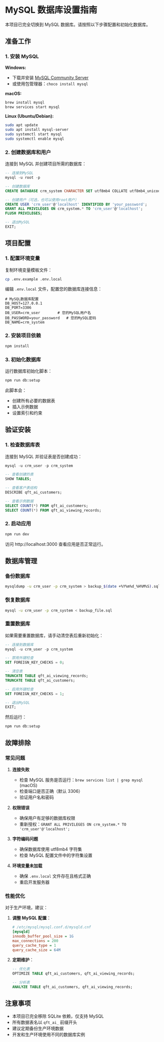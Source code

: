 # MySQL 数据库设置指南

本项目已完全切换到 MySQL 数据库。请按照以下步骤配置和初始化数据库。

## 准备工作

### 1. 安装 MySQL

**Windows:**

- 下载并安装 [MySQL Community Server](https://dev.mysql.com/downloads/mysql/)
- 或使用包管理器：`choco install mysql`

**macOS:**

```bash
brew install mysql
brew services start mysql
```

**Linux (Ubuntu/Debian):**

```bash
sudo apt update
sudo apt install mysql-server
sudo systemctl start mysql
sudo systemctl enable mysql
```

### 2. 创建数据库和用户

连接到 MySQL 并创建项目所需的数据库：

```sql
-- 连接到MySQL
mysql -u root -p

-- 创建数据库
CREATE DATABASE crm_system CHARACTER SET utf8mb4 COLLATE utf8mb4_unicode_ci;

-- 创建用户（可选，也可以使用root用户）
CREATE USER 'crm_user'@'localhost' IDENTIFIED BY 'your_password';
GRANT ALL PRIVILEGES ON crm_system.* TO 'crm_user'@'localhost';
FLUSH PRIVILEGES;

-- 退出MySQL
EXIT;
```

## 项目配置

### 1. 配置环境变量

复制环境变量模板文件：

```bash
cp .env.example .env.local
```

编辑 `.env.local` 文件，配置您的数据库连接信息：

```env
# MySQL数据库配置
DB_HOST=127.0.0.1
DB_PORT=3306
DB_USER=crm_user        # 您的MySQL用户名
DB_PASSWORD=your_password   # 您的MySQL密码
DB_NAME=crm_system
```

### 2. 安装项目依赖

```bash
npm install
```

### 3. 初始化数据库

运行数据库初始化脚本：

```bash
npm run db:setup
```

此脚本会：

- 创建所有必要的数据表
- 插入示例数据
- 设置索引和约束

## 验证安装

### 1. 检查数据库表

连接到 MySQL 并验证表是否创建成功：

```sql
mysql -u crm_user -p crm_system

-- 查看创建的表
SHOW TABLES;

-- 查看客户表结构
DESCRIBE qft_ai_customers;

-- 查看示例数据
SELECT COUNT(*) FROM qft_ai_customers;
SELECT COUNT(*) FROM qft_ai_viewing_records;
```

### 2. 启动应用

```bash
npm run dev
```

访问 http://localhost:3000 查看应用是否正常运行。

## 数据库管理

### 备份数据库

```bash
mysqldump -u crm_user -p crm_system > backup_$(date +%Y%m%d_%H%M%S).sql
```

### 恢复数据库

```bash
mysql -u crm_user -p crm_system < backup_file.sql
```

### 重置数据库

如果需要重置数据库，请手动清空表后重新初始化：

```sql
-- 连接到数据库
mysql -u crm_user -p crm_system

-- 禁用外键检查
SET FOREIGN_KEY_CHECKS = 0;

-- 清空表
TRUNCATE TABLE qft_ai_viewing_records;
TRUNCATE TABLE qft_ai_customers;

-- 启用外键检查
SET FOREIGN_KEY_CHECKS = 1;

-- 退出MySQL
EXIT;
```

然后运行：

```bash
npm run db:setup
```

## 故障排除

### 常见问题

1. **连接失败**

   - 检查 MySQL 服务是否运行：`brew services list | grep mysql` (macOS)
   - 检查端口是否正确（默认 3306）
   - 验证用户名和密码

2. **权限错误**

   - 确保用户有足够的数据库权限
   - 重新授权：`GRANT ALL PRIVILEGES ON crm_system.* TO 'crm_user'@'localhost';`

3. **字符编码问题**

   - 确保数据库使用 utf8mb4 字符集
   - 检查 MySQL 配置文件中的字符集设置

4. **环境变量未加载**
   - 确保 `.env.local` 文件存在且格式正确
   - 重启开发服务器

### 性能优化

对于生产环境，建议：

1. **调整 MySQL 配置**：

   ```ini
   # /etc/mysql/mysql.conf.d/mysqld.cnf
   [mysqld]
   innodb_buffer_pool_size = 1G
   max_connections = 200
   query_cache_type = 1
   query_cache_size = 64M
   ```

2. **定期维护**：

   ```sql
   -- 优化表
   OPTIMIZE TABLE qft_ai_customers, qft_ai_viewing_records;

   -- 分析表
   ANALYZE TABLE qft_ai_customers, qft_ai_viewing_records;
   ```

## 注意事项

- 本项目已完全移除 SQLite 依赖，仅支持 MySQL
- 所有数据表名以 `qft_ai_` 前缀开头
- 建议定期备份生产环境数据
- 开发和生产环境使用不同的数据库实例

